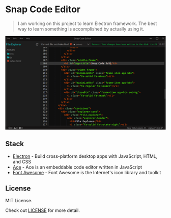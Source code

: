 # Snap Code Editor

> I am working on this project to learn Electron framework. The best way to learn something is accomplished by actually using it.

![Thumbnail](doc/thumb.PNG)

## Stack

- [Electron](https://www.electronjs.org/) - Build cross-platform desktop apps with JavaScript, HTML, and CSS
- [Ace](https://ace.c9.io/) - Ace is an embeddable code editor written in JavaScript
- [Font Awesome](https://fontawesome.com/) - Font Awesome is the Internet's icon library and toolkit

## License

MIT License.

Check out [LICENSE](./LICENSE) for more detail.
